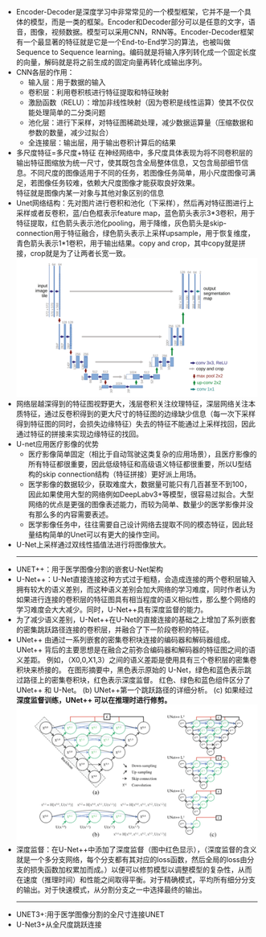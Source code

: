 <!--
 * @Author: rooterShip
 * @Date: 2023-09-18 16:44:12
 * @LastEditors: rooterShip
 * @LastEditTime: 2023-09-19 18:39:40
-->
- Encoder-Decoder是深度学习中非常常见的一个模型框架，它并不是一个具体的模型，而是一类的框架。Encoder和Decoder部分可以是任意的文字，语音，图像，视频数据。模型可以采用CNN，RNN等。Encoder-Decoder框架有一个最显著的特征就是它是一个End-to-End学习的算法，也被叫做Sequence to Sequence learning。编码就是将输入序列转化成一个固定长度的向量，解码就是将之前生成的固定向量再转化成输出序列。
- CNN各层的作用：
  - 输入层：用于数据的输入
  - 卷积层：利用卷积核进行特征提取和特征映射
  - 激励函数（RELU）：增加非线性映射（因为卷积是线性运算）使其不仅仅能处理简单的二分类问题
  - 池化层：进行下采样，对特征图稀疏处理，减少数据运算量（压缩数据和参数的数量，减少过拟合）
  - 全连接层：输出层，用于输出卷积计算后的结果
- 多尺度特征=多尺度+特征
  在神经网络中，多尺度具体表现为将不同卷积层的输出特征图缩放为统一尺寸，使其既包含全局整体信息，又包含局部细节信息。不同尺度的图像适用于不同的任务，若图像任务简单，用小尺度图像可满足，若图像任务较难，依赖大尺度图像才能获取良好效果。<br>特征就是图像内某一对象与其他对象区别的信息
- Unet网络结构：先对图片进行卷积和池化（下采样），然后再对特征图进行上采样或者反卷积，蓝/白色框表示feature map，蓝色箭头表示3*3卷积，用于特征提取，红色箭头表示池化pooling，用于降维，灰色箭头是skip-connection用于特征融合，绿色箭头表示上采样upsample，用于恢复维度，青色箭头表示1\*1卷积，用于输出结果。copy and crop，其中copy就是拼接，crop就是为了让两者长宽一致。
  ![U-Net网络结构](img/U-Net网络.png)
- 网络层越深得到的特征图视野更大，浅层卷积关注纹理特征，深层网络关注本质特征，通过反卷积得到的更大尺寸的特征图的边缘缺少信息（每一次下采样得到特征图的同时，会损失边缘特征）失去的特征不能通过上采样找回，因此通过特征的拼接来实现边缘特征的找回。
- U-net应用医疗影像的优势
  - 医疗影像简单固定（相比于自动驾驶这类复杂的应用场景），且医疗影像的所有特征都很重要，因此低级特征和高级语义特征都很重要，所以U型结构的skip connection结构（特征拼接）更好派上用场。
  - 医学影像的数据较少，获取难度大，数据量可能只有几百甚至不到100，因此如果使用大型的网络例如DeepLabv3+等模型，很容易过拟合。大型网络的优点是更强的图像表述能力，而较为简单、数量少的医学影像并没有那么多的内容需要表述。
  - 医学影像任务中，往往需要自己设计网络去提取不同的模态特征，因此轻量结构简单的Unet可以有更大的操作空间。
- U-Net上采样通过双线性插值法进行将图像放大。
  ***
- UNET++：用于医学图像分割的嵌套U-Net架构
- U-Net++：U-Net直接连接这种方式过于粗糙，会造成连接的两个卷积层输入拥有较大的语义差别，而这种语义差别会加大网络的学习难度，同时作者认为如果进行连接的卷积层的特征图具有相当程度的语义相似性，那么整个网络的学习难度会大大减少。同时，U-Net++具有深度监督的能力。
- 为了减少语义差别，U-Net++在U-Net的直接连接的基础之上增加了系列嵌套的密集跳跃路径连接的卷积层，并融合了下一阶段卷积的特征。
- UNet++ 由通过一系列嵌套的密集卷积块连接的编码器和解码器组成。 UNet++ 背后的主要思想是在融合之前弥合编码器和解码器的特征图之间的语义差距。 例如，（X0,0,X1,3）之间的语义差距是使用具有三个卷积层的密集卷积块来桥接的。 在图形摘要中，黑色表示原始的 U-Net，绿色和蓝色表示跳过路径上的密集卷积块，红色表示深度监督。 红色、绿色和蓝色组件区分了 UNet++ 和 U-Net。 (b) UNet++第一个跳跃路径的详细分析。 (c) 如果经过**深度监督训练，UNet++ 可以在推理时进行修剪。**
  ![U-Net++](img/U-Net++网络.png)
- 深度监督：在U-Net++中添加了深度监督（图中红色显示），（深度监督的含义就是一个多分支网络，每个分支都有其对应的loss函数，然后全局的loss由分支的损失函数加权累加而成。）以便可以修剪模型以调整模型的复杂性，从而在速度（推理时间）和性能之间取得平衡。对于精确模式，平均所有细分分支的输出。对于快速模式，从分割分支之一中选择最终的输出。
  ***
- UNET3+:用于医学图像分割的全尺寸连接UNET
- U-Net3+从全尺度跳跃连接